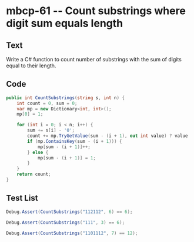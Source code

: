 # mbcp-61 -- Count substrings where digit sum equals length

## Text

Write a C# function to count number of substrings with the sum of digits equal to their length.

## Code

```csharp
public int CountSubstrings(string s, int n) {
    int count = 0, sum = 0;
    var mp = new Dictionary<int, int>();
    mp[0] = 1;

    for (int i = 0; i < n; i++) {
        sum += s[i] - '0';
        count += mp.TryGetValue(sum - (i + 1), out int value) ? value : 0;
        if (mp.ContainsKey(sum - (i + 1))) {
            mp[sum - (i + 1)]++;
        } else {
            mp[sum - (i + 1)] = 1;
        }
    }
    return count;
}
```

## Test List

```csharp
Debug.Assert(CountSubstrings("112112", 6) == 6);
```

```csharp
Debug.Assert(CountSubstrings("111", 3) == 6);
```

```csharp
Debug.Assert(CountSubstrings("1101112", 7) == 12);
```
